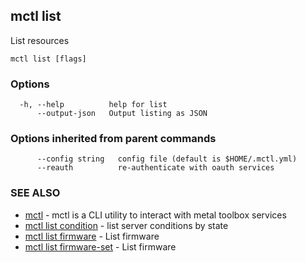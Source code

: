 [Auto generated by spf13/cobra]: <>

## mctl list

List resources

```
mctl list [flags]
```

### Options

```
  -h, --help          help for list
      --output-json   Output listing as JSON
```

### Options inherited from parent commands

```
      --config string   config file (default is $HOME/.mctl.yml)
      --reauth          re-authenticate with oauth services
```

### SEE ALSO

* [mctl](mctl.md)	 - mctl is a CLI utility to interact with metal toolbox services
* [mctl list condition](mctl_list_condition.md)	 - list server conditions by state
* [mctl list firmware](mctl_list_firmware.md)	 - List firmware
* [mctl list firmware-set](mctl_list_firmware-set.md)	 - List firmware

